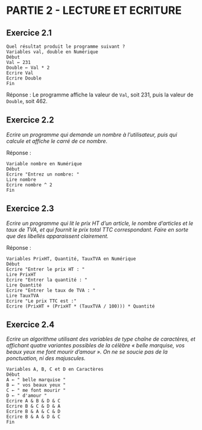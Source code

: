# PARTIE 2 - LECTURE ET ECRITURE

## Exercice 2.1

```
Quel résultat produit le programme suivant ?
Variables val, double en Numérique
Début
Val ← 231
Double ← Val * 2
Ecrire Val
Ecrire Double
Fin
```

Réponse : Le programme affiche la valeur de `Val`, soit 231, puis la valeur de `Double`, soit 462.

## Exercice 2.2

*Ecrire un programme qui demande un nombre à l’utilisateur, puis qui calcule et affiche le carré de ce nombre.*

Réponse :

```
Variable nombre en Numérique
Début
Ecrire "Entrez un nombre: "
Lire nombre
Ecrire nombre ^ 2
Fin
```

## Exercice 2.3

*Ecrire un programme qui lit le prix HT d’un article, le nombre d’articles et le taux de TVA, et qui fournit le prix total TTC correspondant. Faire en sorte que des libellés apparaissent clairement.*

Réponse :

```
Variables PrixHT, Quantité, TauxTVA en Numérique
Début
Ecrire "Entrer le prix HT : "
Lire PrixHT
Ecrire "Entrer la quantité : "
Lire Quantité
Ecrire "Entrer le taux de TVA : "
Lire TauxTVA
Ecrire "Le prix TTC est :"
Ecrire (PrixHT + (PrixHT * (TauxTVA / 100))) * Quantité
```

## Exercice 2.4

*Ecrire un algorithme utilisant des variables de type chaîne de caractères, et affichant quatre variantes possibles de la célèbre « belle marquise, vos beaux yeux me font mourir d’amour ». On ne se soucie pas de la ponctuation, ni des majuscules.*

```
Variables A, B, C et D en Caractères
Début
A ← " belle marquise "
B ← " vos beaux yeux "
C ← " me font mourir "
D ← " d'amour "
Ecrire A & B & D & C
Ecrire B & C & D & A
Ecrire B & A & C & D
Ecrire B & A & D & C
Fin
```
